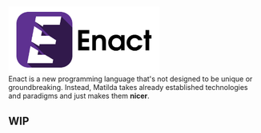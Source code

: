 <img style="text-align:center" src="./docs/img/enact-logo-text.png" alt="Enact logo" width="60%" height="60%"></img><br>
Enact is a new programming language that's not designed to be unique or groundbreaking. Instead, Matilda takes already 
established technologies and paradigms and just makes them **nicer**.

## WIP
